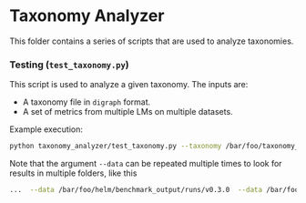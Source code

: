 # Taxonomy Analyzer

This folder contains a series of scripts that are used to analyze taxonomies.

### Testing (`test_taxonomy.py`)

This script is used to analyze a given taxonomy. The inputs are:
- A taxonomy file in `digraph` format.
- A set of metrics from multiple LMs on multiple datasets.

Example execution:
```bash
python taxonomy_analyzer/test_taxonomy.py --taxonomy /bar/foo/taxonomy_001.txt --data /bar/foo/helm/benchmark_output/runs/v0.3.0 --output /bar/foo/outputs
```

Note that the argument `--data` can be repeated multiple times to look for results in multiple folders, like this
```bash
...  --data /bar/foo/helm/benchmark_output/runs/v0.3.0  --data /bar/foo/custom_datasets ... 
```
